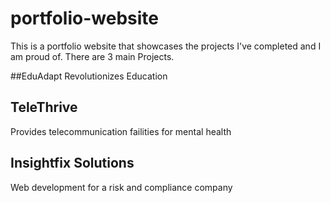 # portfolio-website
This is a portfolio website that showcases the projects I've completed and I am proud of.
 There are 3 main Projects.

 ##EduAdapt
 Revolutionizes Education

 ## TeleThrive
 Provides telecommunication failities for mental health

 ## Insightfix Solutions
 Web development for a risk and compliance company
